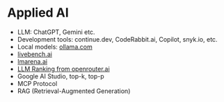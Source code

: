 # Applied AI

<ul>
  <li>LLM: ChatGPT, Gemini etc.</li>
  <li>Development tools: continue.dev, CodeRabbit.ai, Copilot, snyk.io, etc.</li>
  <li>Local models: <a href="https://ollama.com">ollama.com</a></li>
  <li><a href="https://livebench.ai">livebench.ai</a></li>
  <li><a href="https://lmarena.ai">lmarena.ai</a></li>
  <li><a href="https://openrouter.ai/rankings/programming">LLM Ranking from openrouter.ai</a></li>
  <li>Google AI Studio, top-k, top-p</li>
  <li>MCP Protocol</li>
  <li>RAG (Retrieval-Augmented Generation)</li>
</ul>
